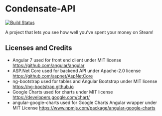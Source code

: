 # Condensate-API

[![Build Status](https://travis-ci.com/jukebox1412/Condensate.svg?branch=master)](https://travis-ci.com/jukebox1412/Condensate)

A project that lets you see how well you've spent your money on Steam!

## Licenses and Credits
* Angular 7 used for front end client under MIT license https://github.com/angular/angular
* ASP.Net Core used for backend API under Apache-2.0 license https://github.com/aspnet/AspNetCore
* ng-bootstrap used for tables and Angular Bootstrap under MIT license https://ng-bootstrap.github.io
* Google Charts used for charts under MIT license https://developers.google.com/chart/
* angular-google-charts used for Google Charts Angular wrapper under MIT License https://www.npmjs.com/package/angular-google-charts
